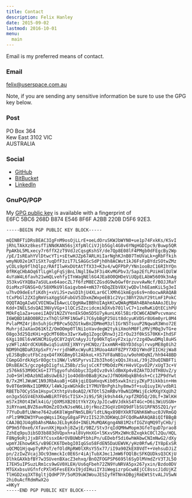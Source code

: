 ```yaml
---
title: Contact
description: Felix Hanley
date: 2015-09-02
lastmod: 2016-10-01
menu:
  main
---
```


Email is my preferred means of contact.

### Email


[felix@userspace.com.au](mailto:felix@userspace.com.au)

Note, if you are sending any sensitive information be sure to use the GPG key below.

### Post

PO Box 364  
Kew East 3102 VIC  
AUSTRALIA

### Social

- [GitHub](https://github.com/felix)
- [BitBucket](https://bitbucket.org/xilef)
- [LinkedIn](https://www.linkedin.com/in/felix-hanley/)

### GnuPG/PGP

My [GPG public
key](https://sks-keyservers.net/pks/lookup?op=get&search=0xB6F229D77E20D10B) is
available with a fingerprint of  
E6FC&nbsp;5BC6&nbsp;268D&nbsp;B874&nbsp;E546 8F6F&nbsp;A2BB&nbsp;220B&nbsp;D5F6&nbsp;92E3.

~~~
-----BEGIN PGP PUBLIC KEY BLOCK-----

mQINBFTiDRsBEAC3IgFnM9osOjLLrE+oeLdOruSKWJbWYN0+ue1p74FxkKs/KSvI
jRhLTAkXz8kesfTiNNdKAN56sjXfpNlCiVJjb5Ggl4G8v6YNgHGDIpc9/Buwp5QR
PpAKbL5MLxecy7r6ffX2zT9VdJzCqsgKshSY/de7Qp8E08lF4PMgb0dFEgcBy2Wp
/pE/IsREahYVlDtwcYTi+sEtwHJZp67ARLHiIarNghKJnB07TmUVaLk+gRbFfkih
wmyNU02e1KTiSXt7uqDfF3ziT7LSAGGcSdPjh0h8ACWut1kJ6FsFpBYdzSOtwZMz
yCOLs9p9flhQlpz/RAfIlwHxDUtAtTfX33+K3v4/wQFPbP/YNn1ooBzC16RIhYQn
0fRKqCHbAOq6TlLgHlgFqSjBnLlNglI6w3F3i4KvMGPbv3/5ap2EfLPUiH4lQUlW
4uYaW4L6favh21wmQLvehfyITnWagNEl6G4JEa8O0QHDeViUQpELAbW5609k3nAg
353kvGYXQBa7aSULax64aocZL7f6fzM8ECZGsdG9wbGwf0rzuvvAwNcf/BOJJRaY
OioMxzFGNSG+O/58XMkU9lGaigvbm4+mN37r6DqZEbV8XjwQDvlh6EamKiL5g3eI
u7hvO9deEsfiKdhj+xViJS+zwsD1hjU4XLar6ClXMh61kmEgs6s9+n0ocwARAQAB
tCxPbGl2ZXIgRmVsaXggSGFubGV5IDxmZWxpeEB1c2Vyc3BhY2UuY29tLmF1PokC
OQQTAQgAIwUCVOINGwIbAwcLCQgHAwIBBhUIAgkKCwQWAgMBAh4BAheAAAoJELby
Kdd+INELSdsQAI3NVyVGp+1lQCzSZzcidcmikDXvb701lvC7+1zeRwKiQtECihPU
MOkFq1aZa+ueeiIAQV1N2ZVYenEkSOm5D5U7yAunLK6l5BirDCW6CADWPvcvmanc
I6WQBD1ABO0BR2zxThQlSFMF1NGwFi7C6ybBgP25Uit8dcyuKVDSr8U6m0yrL0M4
PvlaPMZ4rj8n5uhjGcPBPcw5QZGtkwBn2DMmeM3zlIGrN5TsuuP2NqwaR3Wno72E
MuhrjdJaXaxD61KtZ/OmOOmp0TlNi1oVavdegW2tykiXmohM0FlzMVjM0q3vTG+e
O8go3d25QzKHi+gQcMT60bx3IwrXw8g1ZogcQRnw3j2IrOu23f0kSS70KK+IhdSF
6Xgi10El6vWSNCMiGyQC8Y2qVCnAyyJifp90kTqSxyF2xip/r2zg4DwuDMql8uHS
yzWFlzAOrdCKU6Bwiq5iuUXEjXNYryHCNQz/IxxmNR+BbYD3dsplrvvpME8g0ih2
NDM9hQBDaR3XpSxFY/+rrjdhWRxcWyuR13RUoa4AVF8ZPY7XD1YWndFIICHzjWa8
yEJSBqBcutFbCzqxQ4fXKGBmyDl2AbkoL+XS7VF8aNB1u/w9ohHOqNI/hh9448BD
CGmpGOrdkXqSr8Ogcts1NW/lvNSPyrvsI2b3Iho6jxQQsJXsaL/39jZOuQINBFTi
DRsBEAC5/gczg4gbIigfsLZ5Bb/zSujsCcKftMbOdzPKrH4vVCpvO2P/xUgT3c+V
z576k653M9OCkG+I7TSgyofuhGbbyc3Ip0Ivz0vkldBmXp4v8ZAkTDJdTH8UvZ/y
JoD+SHlHDAzbNIaBsUwE6Jj1o4Od8n0BaBjKzwJJfNO6HbqkBh6sh+Cc1ZP9dYwt
B/7x2MlJWuWC1N9JRbAuaBj+G8kjqiEQaHxqvKib05xwkInziyZKyP3ikkbin+Hm
9v8T6m9HNxI1DMRX/l4WkJpxWGhkBc1Y7MUYBnPghihy8mw3f+suQiuyIH/vdbR1
RBETb7OCyS5m1HspvCXthtpVs0oAQ2/KTOtl52mRBvY0wN1DMWijEckMXgYXqUh2
on3gx5GSV4EhX6wWBiRTF0ScTISX+Ji9S/5Rjk9sh44k/xpfZRD5Q/20Lf+3WlKH
mS7xIROt4IWlk4iG/jQXMSXB201tYkY2XyJpJIcwBVJdkkS4T4Gc+D6i3WiUSGN+
3iRYnamLBVZ6avROmZzO3xNJseN6Li0jrNozZ3GqVzDXQ9dFlbSU1RFN5SZQ1/yr
77YuDuBfLUWne7642u6K8lWgmFNm5LBH/ldtLNqx89BYXkRTGNhK6Whuc0JVRmGQ
nPlz9MKDW3YPueqWqsiIKqyG8gaFPVzIIS2Jh3DKWqLDFCQdRwARAQABiQIfBBgB
CAAJBQJU4g0bAhsMAAoJELbyKdd+INELMuMQAKgng4N81M2sfIGZVqMQ9TyCHb/j
OP9m5f0xe6/XfavnXKjHpxhj8ZwjE/9BZ/Stv3rqIdQMHwMopm3GfeTquD7prao8
ZzhEq9pu3ibSD3b883dVQpxh+al8VyHnXG+l5KxvSMx2WHcBZxqkkC0Cl2Qu/HQL
F8Ng9oRjJjxBFXfCssxOArOVBUWbPtbhiPn/uEDebf5di6whWAbwCNImNwG2/dXy
wpmYJEhow6KS/vB9ECK6TDebgI0IqGSo58FdEN5DaUEWVK/yHz0Rfw6/IY8pExSR
uQCMQ1HjqwpTyRPoT/efOldRpRW0lXRsY55x77/iI9a90ZkEX0VdT++VehsuDJiZ
pn/2zIwZVcaj3Oc93mmckIc0E6Sr4iAjTubXJmc1JmW6fOQlBcSFKQUDksQ3CKjU
DlhkGAXkbfBY7w3SUvenBXacZ3ehxq/BnOZFOGPSP6695l6SyDlMVmdZrV3TJL5O
I7EH5uIPSuzLRm1cs9wGV0XLEH/Us6qFbeh72ZN9YuNRVA5px267yxin/Bzdo0DV
MTGXxbsuVGfnfcPXlH5FesEEXvI9jdIHuiIY3iWegizrpGcwAEjCC8sscJ1dUjKZ
TlHGD2xq3XT8gltjQdHP7P/5oM39uW3WouJESIyfHTNnkDBgjRmEWtStvALJVSwN
2hi0uAcfRdmRwX2o
=HKyY
-----END PGP PUBLIC KEY BLOCK-----
~~~
